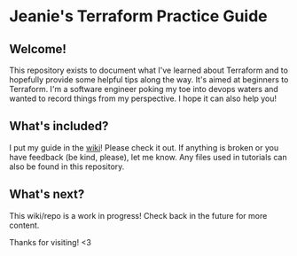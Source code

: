 # Jeanie's Terraform Practice Guide

## Welcome!
This repository exists to document what I've learned about Terraform and to hopefully provide some helpful tips along the way.  It's aimed at beginners to Terraform.  I'm a software engineer poking my toe into devops waters and wanted to record things from my perspective. I hope it can also help you!

## What's included?
I put my guide in the [wiki](https://github.com/rowr111/Terraform-practice-guide/wiki)!  Please check it out.  If anything is broken or you have feedback (be kind, please), let me know. 
Any files used in tutorials can also be found in this repository.

## What's next?
This wiki/repo is a work in progress! Check back in the future for more content.

Thanks for visiting! <3
